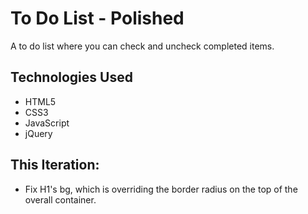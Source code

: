 # To Do List - Polished

A to do list where you can check and uncheck completed items.

## Technologies Used

- HTML5
- CSS3
- JavaScript
- jQuery

## This Iteration:

- Fix H1's bg, which is overriding the border radius on the top of the overall container.